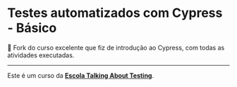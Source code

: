 # Testes automatizados com Cypress - Básico

👋 Fork do curso excelente que fiz de introdução ao Cypress, com todas as atividades executadas.
___

Este é um curso da [**Escola Talking About Testing**](https://udemy.com/user/walmyr).
